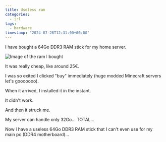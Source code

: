 ```yaml
---
title: Useless ram
categories:
  - irl
tags:
  - hardware
timestamp: "2024-07-28T12:31:00+00:00"
---
```

I have bought a 64Go DDR3 RAM stick for my home server.

![Image of the ram I bought](http://public.luston.fr/IMG_20240728_122243.jpg)

It was really cheap, like around 25€.

I was so exited I clicked "buy" immediately (huge modded Minecraft servers let's gooooooo). 

When it arrived, I installed it in the instant.

It didn't work.

And then it struck me.

My server can handle only 32Go... TOTAL...

Now I have a useless 64Go DDR3 RAM stick that I can't even use for my main pc (DDR4 motherboard)...
